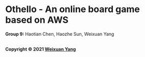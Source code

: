 # Othello - An online board game based on AWS

<b>Group 9: </b> Haotian Chen, Haozhe Sun, Weixuan Yang


<br><b>Copyright © 2021 [Weixuan Yang](https://www.linkedin.com/in/weixuanyang/)</b>
